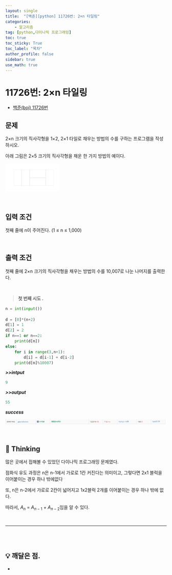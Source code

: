 ```yaml
---
layout: single
title:  "[백준][python] 11726번: 2×n 타일링"
categories: 
    - 알고리즘
tag: [python,다이나믹 프로그래밍]
toc: true
toc_sticky: True
toc_label: "목차"
author_profile: false
sidebar: true
use_math: true
---
```


# 11726번: 2×n 타일링

* [백준(boj) 11726번](https://www.acmicpc.net/problem/11726)



## 문제

2×n 크기의 직사각형을 1×2, 2×1 타일로 채우는 방법의 수를 구하는 프로그램을 작성하시오.

아래 그림은 2×5 크기의 직사각형을 채운 한 가지 방법의 예이다.

![image-20220223172841471]({{geunskoo.github.io}}/../images/2022-02-23-boj-11726/image-20220223172841471.png)

<br/>

## 입력 조건

첫째 줄에 n이 주어진다. (1 ≤ n ≤ 1,000)

<br/>

## 출력 조건

첫째 줄에 2×n 크기의 직사각형을 채우는 방법의 수를 10,007로 나눈 나머지를 출력한다.

<br/>

> **첫 번째 시도 .**

```python
n = int(input())

d = [0]*(n+2)
d[1] = 1
d[2] = 2
if n==1 or n==2:
    print(d[n])
else:
    for i in range(3,n+1):
        d[i] = d[i-1] + d[i-2]
    print(d[n]%10007)
```

 ***>>intput***

```python
9
```

 ***>>output***

```python
55
```

 ***success***

![image-20220223173043544]({{geunskoo.github.io}}/../images/2022-02-23-boj-11726/image-20220223173043544.png)

<br/>

## 🌝 Thinking

많은 곳에서 접해볼 수 있었던 다이나믹 프로그래밍 문제였다.

점화식 유도 과정은 n은 n-1에서 가로로 1칸 커진다는 의미이고, 그렇다면 2x1 블럭을 이어붙이는 경우 하나 밖에없다

또, n은 n-2에서 가로로 2칸이 넓어지고 1x2블럭 2개를 이어붙이는 경우 하나 밖에 없다.

따라서, $A_n$ = $A_{n-1}$ + $A_{n-2}$임을 알 수 있다.

<br/>

***

<br/>

<br/>



## 💡 깨달은 점.

-

